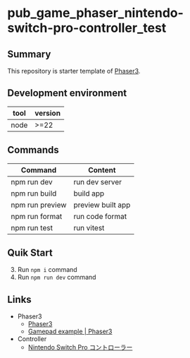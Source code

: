 # pub_game_phaser_nintendo-switch-pro-controller_test

## Summary

This repository is starter template of [Phaser3](https://phaser.io/).

## Development environment

| tool | version |
| ---- | ------- |
| node | >=22    |

## Commands

| Command         | Content           |
| --------------- | ----------------- |
| npm run dev     | run dev server    |
| npm run build   | build app         |
| npm run preview | preview built app |
| npm run format  | run code format   |
| npm run test    | run vitest        |

## Quik Start

3. Run `npm i` command
4. Run `npm run dev` command

## Links

- Phaser3
  - [Phaser3](https://phaser.io/)
  - [Gamepad example | Phaser3](https://phaser.io/examples/v3.85.0/input/gamepad)
- Controller
  - [Nintendo Switch Pro コントローラー](https://www.nintendo.com/jp/hardware/switch/accessories/index.html)
